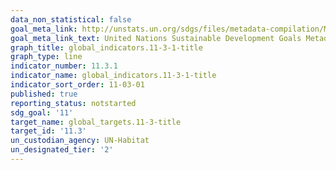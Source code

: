 ```yaml
---
data_non_statistical: false
goal_meta_link: http://unstats.un.org/sdgs/files/metadata-compilation/Metadata-Goal-11.pdf
goal_meta_link_text: United Nations Sustainable Development Goals Metadata (pdf 2066kB)
graph_title: global_indicators.11-3-1-title
graph_type: line
indicator_number: 11.3.1
indicator_name: global_indicators.11-3-1-title
indicator_sort_order: 11-03-01
published: true
reporting_status: notstarted
sdg_goal: '11'
target_name: global_targets.11-3-title
target_id: '11.3'
un_custodian_agency: UN-Habitat
un_designated_tier: '2'
---
```

